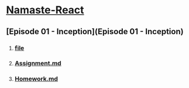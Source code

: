 # [Namaste-React](Namaste-React)

## [Episode 01 - Inception](Episode 01 - Inception)

1. ### [file](URL)

2. ### [Assignment.md](URL)

3. ### [Homework.md](URL)
